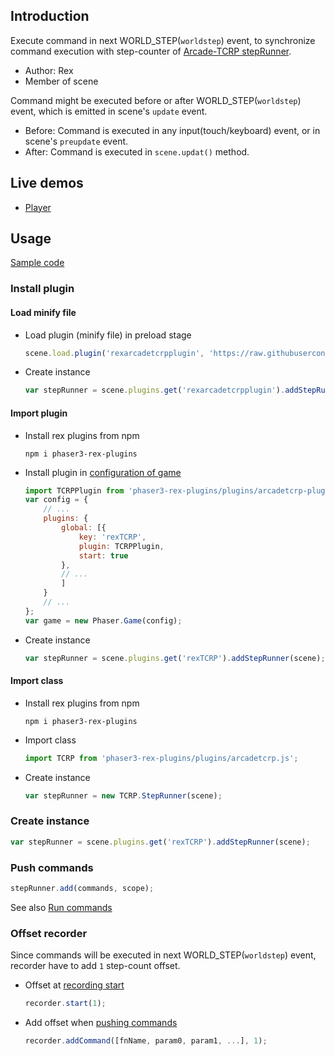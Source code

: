 ## Introduction

Execute command in next WORLD_STEP(`worldstep`) event, to synchronize command execution with step-counter of [Arcade-TCRP stepRunner](arcade-tcrp-recoder.md).

- Author: Rex
- Member of scene

Command might be executed before or after WORLD_STEP(`worldstep`) event, which is emitted in scene's `update` event.

- Before: Command is executed in any input(touch/keyboard) event, or in scene's `preupdate` event.
- After: Command is executed in `scene.updat()` method.

## Live demos

- [Player](https://codepen.io/rexrainbow/pen/eYzmqYz)

## Usage

[Sample code](https://github.com/rexrainbow/phaser3-rex-notes/tree/master/examples/arcadetcrp)

### Install plugin

#### Load minify file

- Load plugin (minify file) in preload stage
    ```javascript
    scene.load.plugin('rexarcadetcrpplugin', 'https://raw.githubusercontent.com/rexrainbow/phaser3-rex-notes/master/dist/rexarcadetcrpplugin.min.js', true);
    ```
- Create instance
    ```javascript
    var stepRunner = scene.plugins.get('rexarcadetcrpplugin').addStepRunner(scene);
    ```

#### Import plugin

- Install rex plugins from npm
    ```
    npm i phaser3-rex-plugins
    ```
- Install plugin in [configuration of game](game.md#configuration)
    ```javascript
    import TCRPPlugin from 'phaser3-rex-plugins/plugins/arcadetcrp-plugin.js';
    var config = {
        // ...
        plugins: {
            global: [{
                key: 'rexTCRP',
                plugin: TCRPPlugin,
                start: true
            },
            // ...
            ]
        }
        // ...
    };
    var game = new Phaser.Game(config);
    ```
- Create instance
    ```javascript
    var stepRunner = scene.plugins.get('rexTCRP').addStepRunner(scene);
    ```

#### Import class

- Install rex plugins from npm
    ```
    npm i phaser3-rex-plugins
    ```
- Import class
    ```javascript
    import TCRP from 'phaser3-rex-plugins/plugins/arcadetcrp.js';
    ```
- Create instance
    ```javascript
    var stepRunner = new TCRP.StepRunner(scene);
    ```

### Create instance

```javascript
var stepRunner = scene.plugins.get('rexTCRP').addStepRunner(scene);
```

### Push commands

```javascript
stepRunner.add(commands, scope);
```

See also [Run commands](runcommands.md)

### Offset recorder

Since commands will be executed in next WORLD_STEP(`worldstep`) event, recorder have to add `1` step-count offset.

- Offset at [recording start](arcade-tcrp-recoder.md/#start-recording)
    ```javascript
    recorder.start(1);
    ```
- Add offset when [pushing commands](arcade-tcrp-recoder.md/#push-commands)
    ```javascript
    recorder.addCommand([fnName, param0, param1, ...], 1);
    ```

